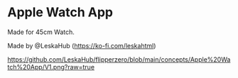 # Apple Watch App
Made for 45cm Watch. 


 Made by @LeskaHub (https://ko-fi.com/leskahtml)

 https://github.com/LeskaHub/flipperzero/blob/main/concepts/Apple%20Watch%20App/V1.png?raw=true
